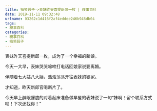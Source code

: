 ```yaml
---
title: 搞笑段子->表妹昨天喜提新郎一枚 | 糗事百科
date: 2019-11-11 09:32:48
urlname: 03262c1d416f2af4eddee246b946db04
tags: 
- 糗事百科
categories:
- 糗事百科
- 搞笑段子
---
```

表妹昨天喜提新郎一枚，成为了一个幸福的新娘。

今天一大早，表妹哭哭啼啼打电话回娘家说要离婚。

伴随着七大姑八大姨，浩浩荡荡开往表妹的婆家。

才知道，昨天新郎官喝断片了。

今天早上醉眼朦胧的对着起床准备做早餐的表妹说了一句“妹啊！留个联系方式呗！下次还找你！”


